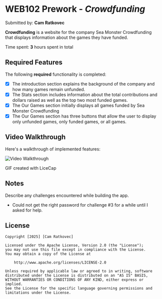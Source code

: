 # WEB102 Prework - *Crowdfunding*

Submitted by: **Cam Ratkovec**

**Crowdfunding** is a website for the company Sea Monster Crowdfunding that displays information about the games they have funded.

Time spent: **3** hours spent in total

## Required Features

The following **required** functionality is completed:

* [x] The introduction section explains the background of the company and how many games remain unfunded.
* [x] The Stats section includes information about the total contributions and dollars raised as well as the top two most funded games.
* [x] The Our Games section initially displays all games funded by Sea Monster Crowdfunding
* [x] The Our Games section has three buttons that allow the user to display only unfunded games, only funded games, or all games.

## Video Walkthrough

Here's a walkthrough of implemented features:

<img src='https://github.com/camratkovec/web102_prework/blob/main/prework.gif' title='Video Walkthrough' width='' alt='Video Walkthrough' />

GIF created with LiceCap

## Notes

Describe any challenges encountered while building the app.
- Could not get the right password for challenge #3 for a while until I asked for help. 

## License

    Copyright [2025] [Cam Ratkovec]

    Licensed under the Apache License, Version 2.0 (the "License");
    you may not use this file except in compliance with the License.
    You may obtain a copy of the License at

        http://www.apache.org/licenses/LICENSE-2.0

    Unless required by applicable law or agreed to in writing, software
    distributed under the License is distributed on an "AS IS" BASIS,
    WITHOUT WARRANTIES OR CONDITIONS OF ANY KIND, either express or implied.
    See the License for the specific language governing permissions and
    limitations under the License.
